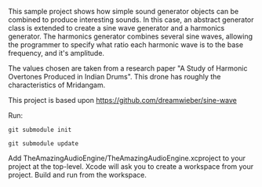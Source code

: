 This sample project shows how simple sound generator objects can be combined to produce interesting sounds. In this case, an abstract generator class is extended to create a sine wave generator and a harmonics generator. The harmonics generator combines several sine waves, allowing the programmer to specify what ratio each harmonic wave is to the base frequency, and it's amplitude. 

The values chosen are taken from a research paper "A Study of Harmonic Overtones Produced in Indian Drums". This drone has roughly the characteristics of Mridangam. 

This project is based upon https://github.com/dreamwieber/sine-wave

Run:

	git submodule init
	
	git submodule update
	

Add TheAmazingAudioEngine/TheAmazingAudioEngine.xcproject to your project at the top-level. Xcode will ask you to create a workspace from your project. Build and run from the workspace.

